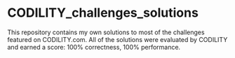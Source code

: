 # CODILITY_challenges_solutions

This repository contains my own solutions to most of the challenges featured on CODILITY.com. 
All of the solutions were evaluated by CODILITY and earned a score: 100% correctness, 100% performance.
